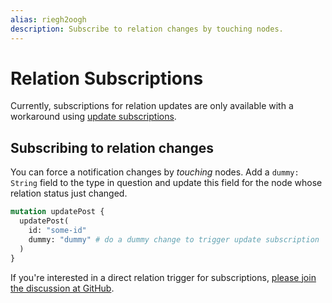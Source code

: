 ```yaml
---
alias: riegh2oogh
description: Subscribe to relation changes by touching nodes.
---
```


# Relation Subscriptions

Currently, subscriptions for relation updates are only available with a workaround using [update subscriptions](!alias-ohmeta3pi4).

## Subscribing to relation changes

You can force a notification changes by _touching_ nodes. Add a `dummy: String` field to the type in question and update this field for the node whose relation status just changed.

```graphql
mutation updatePost {
  updatePost(
    id: "some-id"
    dummy: "dummy" # do a dummy change to trigger update subscription
  )
}
```

If you're interested in a direct relation trigger for subscriptions, [please join the discussion at GitHub](https://github.com/graphcool/feature-requests/issues/146).
